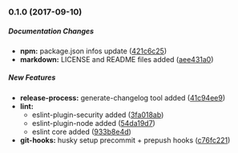 ### 0.1.0 (2017-09-10)

##### Documentation Changes

* **npm:** package.json infos update ([421c6c25](https://github.com/MarcLoupias/express-rest-api-starter/commit/421c6c25ce609c29f9c82d200da0b84d7a6ed529))
* **markdown:** LICENSE and README files added ([aee431a0](https://github.com/MarcLoupias/express-rest-api-starter/commit/aee431a0e102af43430f9783ab57ea1f34988188))

##### New Features

* **release-process:** generate-changelog tool added ([41c94ee9](https://github.com/MarcLoupias/express-rest-api-starter/commit/41c94ee9c34a55d7bb5311d1bb06d23b7da19df9))
* **lint:**
  * eslint-plugin-security added ([3fa018ab](https://github.com/MarcLoupias/express-rest-api-starter/commit/3fa018abd7f41856d9bc9f54fd1059af533bcecc))
  * eslint-plugin-node added ([54da19d7](https://github.com/MarcLoupias/express-rest-api-starter/commit/54da19d75a8644e6ebae6daeeb989ae28e2e7716))
  * eslint core added ([933b8e4d](https://github.com/MarcLoupias/express-rest-api-starter/commit/933b8e4dbffac6e6dd9bceaa1e4211899a8f24c5))
* **git-hooks:** husky setup precommit + prepush hooks ([c76fc221](https://github.com/MarcLoupias/express-rest-api-starter/commit/c76fc221714dc4432f89e0db3c16aa39f40cb186))


